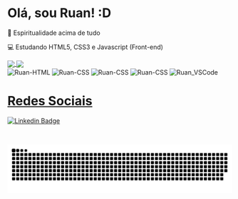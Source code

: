 # Olá, sou Ruan! :D

🙏 Espiritualidade acima de tudo

💻 Estudando HTML5, CSS3 e Javascript (Front-end)
<br>

<div style= "display: inline-block;">
  <a href="https://github.com/RSG27/github-readme-stats">
    <img  height="180em" align="center" src="https://github-readme-stats.vercel.app/api?username=RSG27&show_icons=true&theme=shades-of-purple" />
    <img height="180em" align="center" src="https://github-readme-stats.vercel.app/api/top-langs/?username=RSG27&layout=compact&theme=shades-of-purple" />
</div><br>

<div style= "display: inline-block;">
  <img align="center" alt="Ruan-HTML" height="30" width="40" src="https://cdn.jsdelivr.net/gh/devicons/devicon/icons/html5/html5-original.svg" />
  <img align="center" alt="Ruan-CSS" height="30" width="40" src="https://cdn.jsdelivr.net/gh/devicons/devicon/icons/css3/css3-original.svg" />
  <img align="center" alt="Ruan-CSS" height="30" width="40" src="https://cdn.jsdelivr.net/gh/devicons/devicon/icons/javascript/javascript-plain.svg" />
  <img align="center" alt="Ruan-CSS" height="30" width="40" src="https://cdn.jsdelivr.net/gh/devicons/devicon/icons/git/git-original.svg" />
  <img align="center" alt="Ruan_VSCode" height="30" width="40" src="https://cdn.jsdelivr.net/gh/devicons/devicon/icons/vscode/vscode-original.svg"  />
</div>

# Redes Sociais

[![Linkedin Badge](https://img.shields.io/badge/-LinkedIn-blue?style=flat-square&logo=Linkedin&logoColor=white&link=https://www.linkedin.com/in/ruan-silva-gaspar-a13a89226/)](https://www.linkedin.com/in/ruan-silva-gaspar-a13a89226/)

<br>
  
![Snake animation](https://github.com/RSG27/RSG27/blob/output/github-contribution-grid-snake.svg)
